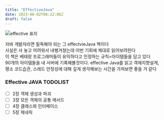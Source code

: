 ```yaml
---
title: "EffectiveJava"
date: 2023-06-02T08:22:06Z
draft: false
---
```


![effective 표지](/effectiveJava/effectiveJava.png)

자바 개발자라면 필독해야 되는 그 effectvieJava 책이다   
사실은 사 놓고 어려워서 내팽겨쳤는데 이번 기회에 제대로 읽어보려한다  
이 책은 베테랑 프로그래머들이 유익하다고 인정하는 규칙=아이템들을 담고 있다  
90개의 아이템들을 내 서버에 기록해볼것이다.
effective Java를 읽고 객체지향설계, 평소 코드습관, 스레드 안정성에 대해 깊게 생각해보는 시간을 가져보면 
좋을 거 같다

### Effective JAVA TODOLIST
- [ ] 2장 객체 생성과 파괴  
- [ ] 3장 모든 객체의 공통 메서드  
- [ ] 4장 클래스와 인터페이스  
- [ ] 5장 제네릭  
